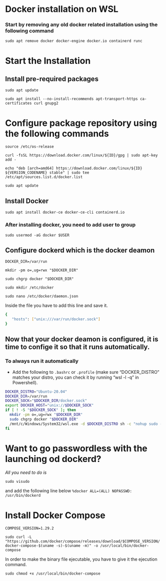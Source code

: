 # Docker installation on WSL
### Start by removing any old docker related installation using the following command 
`sudo apt remove docker docker-engine docker.io containerd runc`

# Start the Installation
## Install pre-required packages 
`sudo apt update`

`sudo apt install --no-install-recommends apt-transport-https ca-certificates curl gnupg2`

# Configure package repository using the following commands
`source /etc/os-release`

`curl -fsSL https://download.docker.com/linux/${ID}/gpg | sudo apt-key add -`

`echo "deb [arch=amd64] https://download.docker.com/linux/${ID} ${VERSION_CODENAME} stable" | sudo tee /etc/apt/sources.list.d/docker.list`

`sudo apt update`

## Install Docker 
`sudo apt install docker-ce docker-ce-cli containerd.io
`
### After installing docker, you need to add user to group 
`sudo usermod -aG docker $USER`

## Configure dockerd which is the docker deamon
`DOCKER_DIR=/var/run`

`mkdir -pm o=,ug=rwx "$DOCKER_DIR"`

`sudo chgrp docker "$DOCKER_DIR"`

`sudo mkdir /etc/docker`

`sudo nano /etc/docker/daemon.json`

Inside the file you have to add this line and save it.

```Bash
{
   "hosts": ["unix:///var/run/docker.sock"]
} 
```
## Now that your docker deamon is configured, it is time to confige it so that it runs automatically.

### To always run it automatically
 
 * Add the following to `.bashrc` or `.profile` (make sure “DOCKER_DISTRO” matches your distro, you can check it by running “wsl -l -q” in Powershell).

 ```Bash
DOCKER_DISTRO="Ubuntu-20.04"
DOCKER_DIR=/var/run
DOCKER_SOCK="$DOCKER_DIR/docker.sock"
export DOCKER_HOST="unix://$DOCKER_SOCK"
if [ ! -S "$DOCKER_SOCK" ]; then
   mkdir -pm o=,ug=rwx "$DOCKER_DIR"
   sudo chgrp docker "$DOCKER_DIR"
   /mnt/c/Windows/System32/wsl.exe -d $DOCKER_DISTRO sh -c "nohup sudo -b dockerd < /dev/null > $DOCKER_DIR/dockerd.log 2>&1"
fi
 ```
 # Want to go passwordless with the launching od dockerd?
_All you need to do is_

`sudo visudo`

and add the following line below
`%docker ALL=(ALL) NOPASSWD: /usr/bin/dockerd`

# Install Docker Compose 
`COMPOSE_VERSION=1.29.2`

`sudo curl -L "https://github.com/docker/compose/releases/download/$COMPOSE_VERSION/docker-compose-$(uname -s)-$(uname -m)" -o /usr/local/bin/docker-compose`

In order to make the binary file ejecutable, you have to give it the ejecution command.

`sudo chmod +x /usr/local/bin/docker-compose`
